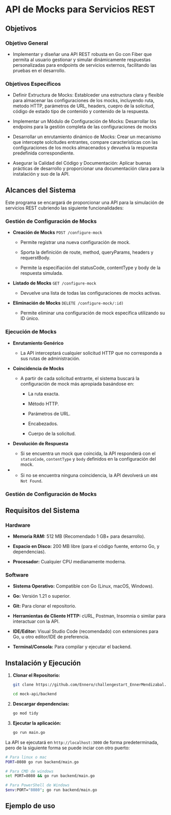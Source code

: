 # API de Mocks para Servicios REST

## Objetivos

### Objetivo General

- Implementar y diseñar una API REST robusta en Go con Fiber que permita al usuario gestionar y simular dinámicamente respuestas personalizadas para endpoints de servicios externos, facilitando las pruebas en el desarrollo.

### Objetivos Específicos

- Definir Extructura de Mocks: Establceder una estructura clara y flexible para almacenar las configuraciones de los mocks, incluyendo ruta, metodo HTTP, parámetros de URL, headers, cuepro de la solicitud, código de estado tipo de contenido y contenido de la respuesta.

- Implementar un Módulo de Configuración de Mocks: Desarrollar los endpoins para la gestión completa de las configuraciones de mocks

- Desarrollar un enrutamiento dinámico de Mocks: Crear un mecanismo que intercepte solcitudes entrantes, compare características con las configuraciones de los mocks almacenados y devuelva la respuesta predefinida correspondiente.

- Asegurar la Calidad del Código y Documentación: Aplicar buenas prácticas de desarrollo y proporcionar una documentación clara para la instalación y suo de la API.

## Alcances del Sistema
Este programa se encargará de proporcionar una API para la simulación de servicios REST cubriendo las siguiente funcionalidades:

### Gestión de Configuración de Mocks
- **Creación de Mocks** `POST /configure-mock`
  - Permite registrar una nueva configuración de mock.
  
  - Sporta la definición de route, method, queryParams, headers y requerstBody.

  - Permite la especifiación del statusCode, contentType y body de la respuesta simulada.
  
- **Listado de Mocks** `GET /configure-mock`
  - Devuelve una lista de todas las configuraciones de mocks activas.
- **Eliminación de Mocks** `DELETE /configure-mock/:id)`
  - Permite eliminar una configuración de mock específica utilizando su ID único.

### Ejecución de Mocks
- **Enrutamiento Genérico**
  - La API interceptará cualquier solicitud HTTP que no corresponda a sus rutas de administración.
-  **Coincidencia de Mocks**
   -  A partir de cada solicitud entrante, el sistema buscará la configuración de mock más apropiada basándose en:

      -  La ruta exacta.

      -  Método HTTP.

      -  Parámetros de URL.

      -  Encabezados.
  
      -  Cuerpo de la solicitud.
  
-  **Devolución de Respuesta**
   -  Si se encuentra un mock que coincida, la API responderá con el ``statusCode``, ``contentType`` y ``body`` definidos en la configuración del mock.
-  
   -  Si no se encuentra ninguna coincidencia, la API devolverá un ``404 Not Found``.




### Gestión de Configuración de Mocks



## Requisitos del Sistema

### Hardware
- **Memoria RAM:** 512 MB (Recomendado 1 GB+ para desarrollo).

- **Espacio en Disco:** 200 MB libre (para el código fuente, entorno Go, y dependencias).

- **Procesador:** Cualquier CPU medianamente moderna.

### Software
- **Sistema Operativo:** Compatible con Go (Linux, macOS, Windows).

- **Go:** Versión 1.21 o superior.

- **Git:** Para clonar el repositorio.

- **Herramientas de Cliente HTTP:** cURL, Postman, Insomnia o similar para interactuar con la API.

- **IDE/Editor:** Visual Studio Code (recomendado) con extensiones para Go, u otro editor/IDE de preferencia.

- **Terminal/Consola:** Para compilar y ejecutar el backend.

## Instalación y Ejecución
 1. **Clonar el Repositorio:**
    ```bash
    git clone https://github.com/Ennero/challengestart_EnnerMendizabal.git 
    
    cd mock-api/backend
    ```
2.  **Descargar dependencias:**
    ```bash
    go mod tidy
    ```
3.  **Ejecutar la aplicación:**
    ```bash
    go run main.go
    ```
La API se ejecutará en `http://localhost:3000` de forma predeterminada, pero de la siguiente forma se puede inciar con otro puerto:

```bash
# Para linux o mac
PORT=8080 go run backend/main.go

# Para CMD de windows
set PORT=8080 && go run backend/main.go

# Para PowerShell de Windows
$env:PORT="8080"; go run backend/main.go
```


## Ejemplo de uso


